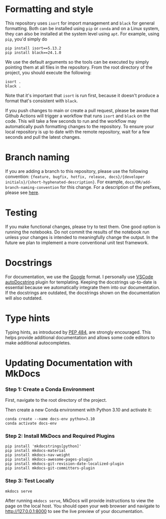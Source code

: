 # Formatting and style
This repository uses `isort` for import management and `black` for general formatting. Both can be installed using `pip` or `conda` and on a Linux system, they can also be installed at the system level using `apt`. For example, using `pip`, you'd simply do
```
pip install isort==5.13.2
pip install black==24.1.0
```
We use the default arguments so the tools can be executed by simply pointing them at all files in the repository. From the root directory of the project, you should execute the following:
```
isort .
black .
```
Note that it's important that `isort` is run first, because it doesn't produce a format that's consistent with `black`. 

If you push changes to main or create a pull request, please be aware that Github Actions will trigger a workflow that runs `isort` and `black` on the code. This will take a few seconds to run and the workflow may automatically push formatting changes to the repository. To ensure your local repository is up to date with the remote repository, wait for a few seconds and pull the latest changes.

# Branch naming
If you are adding a branch to this repository, please use the following convention: `{feature, bugfix, hotfix, release, docs}/{developer initials}/{short-hyphenated-description}`. For example, `docs/DR/add-branch-naming-convention` for this change. For a description of the prefixes, please see [here](https://medium.com/@abhay.pixolo/naming-conventions-for-git-branches-a-cheatsheet-8549feca2534).

# Testing
If you make functional changes, please try to test them. One good option is running the notebooks. Do not commit the results of the notebook run unless your changes is intended to meaningfully change the output. In the future we plan to implement a more conventional unit test framework.

# Docstrings
For documentation, we use the [Google](https://github.com/NilsJPWerner/autoDocstring/blob/HEAD/docs/google.md) format. I personally use [VSCode autoDocstring](https://marketplace.visualstudio.com/items?itemName=njpwerner.autodocstring) plugin for templating. Keeping the docstrings up-to-date is essential because we automatically integrate them into our documentation. If the docstrings are outdated, the docstrings shown on the documentation will also outdated. 

# Type hints
Typing hints, as introduced by [PEP 484](https://peps.python.org/pep-0484/), are strongly encouraged. This helps provide additional documentation and allows some code editors to make additional autocompletes. 

# Updating Documentation with MkDocs

### Step 1: Create a Conda Environment

First, navigate to the root directory of the project.

Then create a new Conda environment with Python 3.10 and activate it:
```
conda create --name docs-env python=3.10
conda activate docs-env
```

### Step 2: Install MkDocs and Required Plugins
```
pip install 'mkdocstrings[python]'
pip install mkdocs-material
pip install mkdocs-nav-weight
pip install mkdocs-awesome-pages-plugin
pip install mkdocs-git-revision-date-localized-plugin
pip install mkdocs-git-committers-plugin
```

### Step 3: Test Locally
```
mkdocs serve
```

After running `mkdocs serve`, MkDocs will provide instructions to view the page on the local host. You should open your web browser and navigate to http://127.0.0.1:8000 to see the live preview of your documentation.
